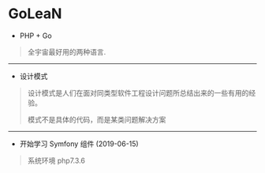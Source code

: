 # GoLeaN

- PHP + Go

> 全宇宙最好用的两种语言.

---

- 设计模式

> 
> 设计模式是人们在面对同类型软件工程设计问题所总结出来的一些有用的经验。
>
> 模式不是具体的代码，而是某类问题解决方案 
>

---

- 开始学习 Symfony 组件 (2019-06-15)

> 系统环境 php7.3.6
